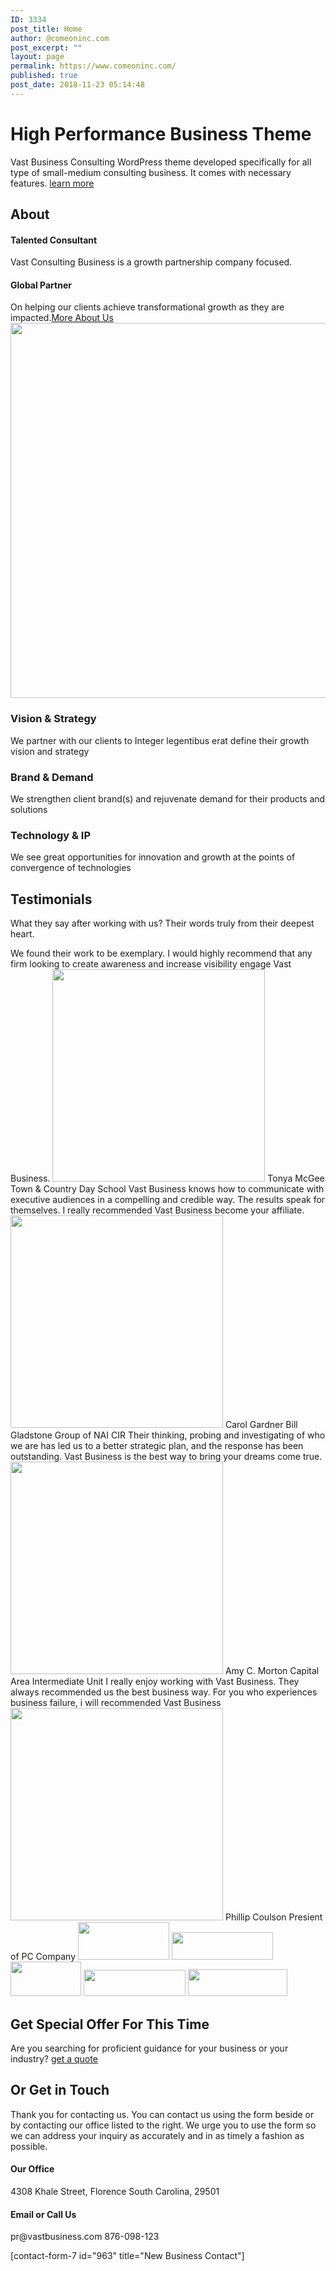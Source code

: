 ```yaml
---
ID: 3334
post_title: Home
author: @comeoninc.com
post_excerpt: ""
layout: page
permalink: https://www.comeoninc.com/
published: true
post_date: 2018-11-23 05:14:48
---
```

<h1>High Performance Business Theme</h1>
Vast Business Consulting WordPress theme developed specifically for all type of small-medium consulting business. It comes with necessary features.
<a role="button" href="http://demo.vastthemes.com/elementor-business/about-us/">
learn more
</a>
<h2>About</h2>
<h4>Talented Consultant</h4>
Vast Consulting Business is a growth partnership company focused.
<h4>Global Partner</h4>
On helping our clients achieve transformational growth as they are impacted.<a href="http://demo.vastthemes.com/elementor-business/about-us/">More About Us</a>
<img src="http://demo.vastthemes.com/elementor-business/wp-content/uploads/sites/59/2018/07/coaching-presentation-1-1024x683.jpg" sizes="(max-width: 900px) 100vw, 900px" srcset="http://demo.vastthemes.com/elementor-business/wp-content/uploads/sites/59/2018/07/coaching-presentation-1-1024x683.jpg 1024w, http://demo.vastthemes.com/elementor-business/wp-content/uploads/sites/59/2018/07/coaching-presentation-1-300x200.jpg 300w, http://demo.vastthemes.com/elementor-business/wp-content/uploads/sites/59/2018/07/coaching-presentation-1-768x512.jpg 768w" alt="" width="900" height="600" />
<h3>Vision &amp; Strategy</h3>
We partner with our clients to Integer legentibus erat define their growth vision and strategy
<h3>Brand &amp; Demand</h3>
We strengthen client brand(s) and rejuvenate demand for their products and solutions
<h3>Technology &amp; IP</h3>
We see great opportunities for innovation and growth at the points of convergence of technologies
<h2>Testimonials</h2>
What they say after working with us? Their words truly from their deepest heart.

We found their work to be exemplary. I would highly recommend that any firm looking to create awareness and increase visibility engage Vast Business.
<img src="https://www.comeoninc.com/wp-content/uploads/testimoby-people03.jpg" sizes="(max-width: 340px) 100vw, 340px" srcset="https://www.comeoninc.com/wp-content/uploads/testimoby-people03.jpg 340w, http://demo.vastthemes.com/elementor-business/wp-content/uploads/sites/59/2018/07/testimoby-people03-150x150.jpg 150w, http://demo.vastthemes.com/elementor-business/wp-content/uploads/sites/59/2018/07/testimoby-people03-300x300.jpg 300w" alt="" width="340" height="340" />
Tonya McGee
Town &amp; Country Day School
Vast Business knows how to communicate with executive audiences in a compelling and credible way. The results speak for themselves. I really recommended Vast Business become your affiliate.
<img src="https://www.comeoninc.com/wp-content/uploads/testimoby-people02.jpg" sizes="(max-width: 340px) 100vw, 340px" srcset="https://www.comeoninc.com/wp-content/uploads/testimoby-people02.jpg 340w, http://demo.vastthemes.com/elementor-business/wp-content/uploads/sites/59/2018/07/testimoby-people02-150x150.jpg 150w, http://demo.vastthemes.com/elementor-business/wp-content/uploads/sites/59/2018/07/testimoby-people02-300x300.jpg 300w" alt="" width="340" height="340" />
Carol Gardner
Bill Gladstone Group of NAI CIR
Their thinking, probing and investigating of who we are has led us to a better strategic plan, and the response has been outstanding. Vast Business is the best way to bring your dreams come true.
<img src="https://www.comeoninc.com/wp-content/uploads/team-04.jpg" sizes="(max-width: 340px) 100vw, 340px" srcset="https://www.comeoninc.com/wp-content/uploads/team-04.jpg 340w, http://demo.vastthemes.com/elementor-business/wp-content/uploads/sites/59/2018/07/team-04-150x150.jpg 150w, http://demo.vastthemes.com/elementor-business/wp-content/uploads/sites/59/2018/07/team-04-300x300.jpg 300w" alt="" width="340" height="340" />
Amy C. Morton
Capital Area Intermediate Unit
I really enjoy working with Vast Business. They always recommended us the best business way. For you who experiences business failure, i will recommended Vast Business
<img src="https://www.comeoninc.com/wp-content/uploads/team-05.jpg" sizes="(max-width: 340px) 100vw, 340px" srcset="https://www.comeoninc.com/wp-content/uploads/team-05.jpg 340w, http://demo.vastthemes.com/elementor-business/wp-content/uploads/sites/59/2018/07/team-05-150x150.jpg 150w, http://demo.vastthemes.com/elementor-business/wp-content/uploads/sites/59/2018/07/team-05-300x300.jpg 300w" alt="" width="340" height="340" />
Phillip Coulson
Presient of PC Company
<img src="https://www.comeoninc.com/wp-content/uploads/dummy_logo1.png" alt="" width="146" height="60" />
<img src="https://www.comeoninc.com/wp-content/uploads/dummy_logo4.png" alt="" width="162" height="44" />
<img src="https://www.comeoninc.com/wp-content/uploads/dummy_logo2.png" alt="" width="113" height="55" />
<img src="https://www.comeoninc.com/wp-content/uploads/dummy_logo3.png" alt="" width="163" height="42" />
<img src="https://www.comeoninc.com/wp-content/uploads/dummy_logo5.png" alt="" width="159" height="43" />
<h2>Get Special Offer For This Time</h2>
Are you searching for proficient guidance for your business or your industry?
<a role="button" href="http://demo.vastthemes.com/elementor-business/contact-us/">
get a quote
</a>
<h2>Or Get in Touch</h2>
Thank you for contacting us. You can contact us using the form beside or by contacting our office listed to the right. We urge you to use the form so we can address your inquiry as accurately and in as timely a fashion as possible.
<h4>Our Office</h4>
4308 Khale Street, Florence
South Carolina, 29501
<h4>Email or Call Us</h4>
pr@vastbusiness.com
876-098-123

[contact-form-7 id="963" title="New Business Contact"]